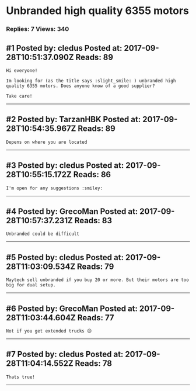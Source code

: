# Unbranded high quality 6355 motors

### Replies: 7 Views: 340

## \#1 Posted by: cledus Posted at: 2017-09-28T10:51:37.090Z Reads: 89

```
Hi everyone!

Im looking for (as the title says :slight_smile: ) unbranded high quality 6355 motors. Does anyone know of a good supplier?

Take care!
```

---
## \#2 Posted by: TarzanHBK Posted at: 2017-09-28T10:54:35.967Z Reads: 89

```
Depens on where you are located
```

---
## \#3 Posted by: cledus Posted at: 2017-09-28T10:55:15.172Z Reads: 86

```
I'm open for any suggestions :smiley:
```

---
## \#4 Posted by: GrecoMan Posted at: 2017-09-28T10:57:37.231Z Reads: 83

```
Unbranded could be difficult
```

---
## \#5 Posted by: cledus Posted at: 2017-09-28T11:03:09.534Z Reads: 79

```
Maytech sell unbranded if you buy 20 or more. But their motors are too big for dual setup.
```

---
## \#6 Posted by: GrecoMan Posted at: 2017-09-28T11:03:44.604Z Reads: 77

```
Not if you get extended trucks 😉
```

---
## \#7 Posted by: cledus Posted at: 2017-09-28T11:04:14.552Z Reads: 78

```
Thats true!
```

---
